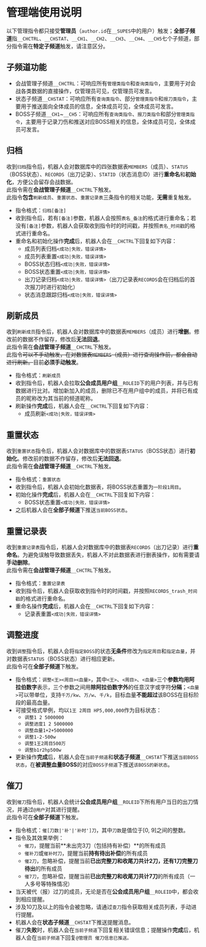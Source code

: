 # 管理端使用说明
以下管理指令都只接受**管理员**（`author.id`在`__SUPES`中的用户）触发；**全部子频道**指`__CHCTRL`、`__CHSTAT`、`__CH1`、`__CH2`、`__CH3`、`__CH4`、`__CH5`七个子频道，部分指令需在**特定子频道**触发，请注意区分。

## 子频道功能
- 会战管理子频道`__CHCTRL`：可响应所有`管理类指令`和`查询类指令`，主要用于对会战各类数据的直接操作，仅管理员可见，仅管理员可发言。
- 状态子频道`__CHSTAT`：可响应所有`查询类指令`、部分`管理类指令`和`报刀类指令`，主要用于推送面向全体成员的信息，全体成员可见，全体成员可发言。
- BOSS子频道`__CH1`\~`__CH5`：可响应所有`查询类指令`、`报刀类指令`和部分`管理类指令`，主要用于记录刀伤和推送对应BOSS相关的信息，全体成员可见，全体成员可发言。

## 归档
收到`归档`指令后，机器人会对数据库中的四张数据表`MEMBERS`（成员）、`STATUS`（BOSS状态）、`RECORDS`（出刀记录）、`STATID`（状态消息ID）进行**重命名**和**初始化**，方便公会留存会战数据。<br>
此指令需在**会战管理子频道**`__CHCTRL`下触发。<br>
此指令**包含**`刷新成员`、`重置状态`、`重置记录表`三条指令的相关功能，**无需**重复触发。
- 指令格式：`归档[备注]`
- 收到指令后，若有`[备注]`参数，机器人会按照`表名_备注`的格式进行重命名；若没有`[备注]`参数，机器人会获取收到指令时的时间戳，并按照`表名_时间戳`的格式进行重命名。
- 重命名和初始化操作**完成**后，机器人会在`__CHCTRL`下回复如下内容：
	- 成员列表归档`<成功|失败，错误详情>`
	- 成员列表重置`<成功|失败，错误详情>`
	- BOSS状态归档`<成功|失败，错误详情>`
	- BOSS状态重置`<成功|失败，错误详情>`
	- 出刀记录归档`<成功|失败，错误详情>`（出刀记录表`RECORDS`会在归档后的首次报刀时进行初始化）
	- 状态消息跟踪归档`<成功|失败，错误详情>`

## 刷新成员
收到`刷新成员`指令后，机器人会对数据库中的数据表`MEMBERS`（成员）进行**增删**。修改前的数据不作留存，修改后**无法回退**。<br>
此指令需在**会战管理子频道**`__CHCTRL`下触发。<br>
此指令~~可以不手动触发，在对数据表`MEMBERS`（成员）进行查询操作前，都会自动进行刷新。~~目前**必须手动触发**。
- 指令格式：`刷新成员`
- 收到指令后，机器人会拉取**公会成员用户组**`__ROLEID`下的用户列表，并与已有数据进行比对。增加新加入的成员，删除已不在用户组中的成员，并将已有成员的昵称改为其当前的频道昵称。
- 刷新操作**完成**后，机器人会在`__CHCTRL`下回复如下内容：
	- 成员刷新`<成功|失败，错误详情>`

## 重置状态
收到`重置状态`指令后，机器人会对数据库中的数据表`STATUS`（BOSS状态）进行**初始化**。修改前的数据不作留存，修改后**无法回退**。<br>
此指令需在**会战管理子频道**`__CHCTRL`下触发。
- 指令格式：`重置状态`
- 收到指令后，机器人会初始化数据表，将BOSS状态重置为`一阶段1周目`。
- 初始化操作**完成**后，机器人会在`__CHCTRL`下回复如下内容：
	- BOSS状态重置`<成功|失败，错误详情>`
- 之后机器人会在**全部子频道**下推送`当前BOSS状态`。

## 重置记录表
收到`重置记录表`指令后，机器人会对数据库中的数据表`RECORDS`（出刀记录）进行**重命名**。为避免误触导致数据丢失，机器人不对此数据表进行删表操作，如有需要请**手动删除**。<br>
此指令需在**会战管理子频道**`__CHCTRL`下触发。
- 指令格式：`重置记录表`
- 收到指令后，机器人会获取收到指令时的时间戳，并按照`RECORDS_trash_时间戳`的格式进行重命名。
- 重命名操作**完成**后，机器人会在`__CHCTRL`下回复如下内容：
	- 记录表重置`<成功|失败，错误详情>`

## 调整进度
收到`调整`指令后，机器人会将`指定BOSS`的状态**无条件**修改为`指定周目`和`指定血量`，并对数据表`STATUS`（BOSS状态）进行相应更新。<br>
此指令可在**全部子频道**下触发。
- 指令格式：`调整<王><周目><血量>`，其中`<王>`、`<周目>`、`<血量>`三个**参数均用阿拉伯数字**表示，三个参数之间用**除阿拉伯数字外**的任意汉字或字符**分隔**；`<血量>`可以带单位，支持`千万/kw`、`万/w`、`千/k`，目标血量**不能超过**该BOSS在目标阶段的最高血量。
- 可接受格式举例，均以`1王 2周目 HP5,000,000`作为目标状态：
	- `调整1 2 5000000`
	- `调整进度1 2 5000000`
	- `调整血量1+2+5000000`
	- `调整1-2-500w`
	- `调整1王2周目500万`
	- `调整b1r2hp500w`
- 更新操作**完成**后，机器人会在`当前子频道`和**状态子频道**`__CHSTAT`下推送`当前BOSS状态`，在**被调整血量BOSS**的对应`BOSS子频道`下推送`该BOSS的新状态`。

## 催刀
收到`催刀`指令后，机器人会统计**公会成员用户组**`__ROLEID`下所有用户当日的出刀情况，并通过`@用户`对其进行提醒。<br>
此指令可在**全部子频道**下触发。
- 指令格式：`催[刀数|'补'|'补时']刀`，其中`刀数`是值位于[0, 9]之间的整数。
- 指令及其效果举例：
	- `催刀`，提醒当前**未出完3刀（包括持有补偿）**的所有成员
	- `催补刀`或`催补时刀`，提醒当前**持有待出补偿**的所有成员
	- `催2刀`，忽略补偿，提醒当前**已出完整刀和收尾刀共计2刀，还有1刀完整刀待出**的所有成员
	- `催7刀`，忽略补偿，提醒当前**已出完整刀和收尾刀共计7刀**的所有成员（一人多号等特殊情况）
- 当天被代（报）过刀的成员，无论是否在**公会成员用户组**`__ROLEID`中，都会收到相应提醒。
- 涉及10刀及以上的指令会被忽略，请通过`查刀`指令获取相关成员列表，手动进行提醒。
- 机器人会在**状态子频道**`__CHSTAT`下推送提醒消息。
- 催刀**失败**时，机器人会在`当前子频道`下回复相关错误信息；提醒操作**完成**后，机器人会在`当前子频道`下回复`@管理员 催刀信息已推送。`
